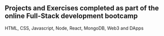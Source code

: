 ## Projects and Exercises completed as part of the online Full-Stack development bootcamp
HTML, CSS, Javascript, Node, React, MongoDB, Web3 and DApps
